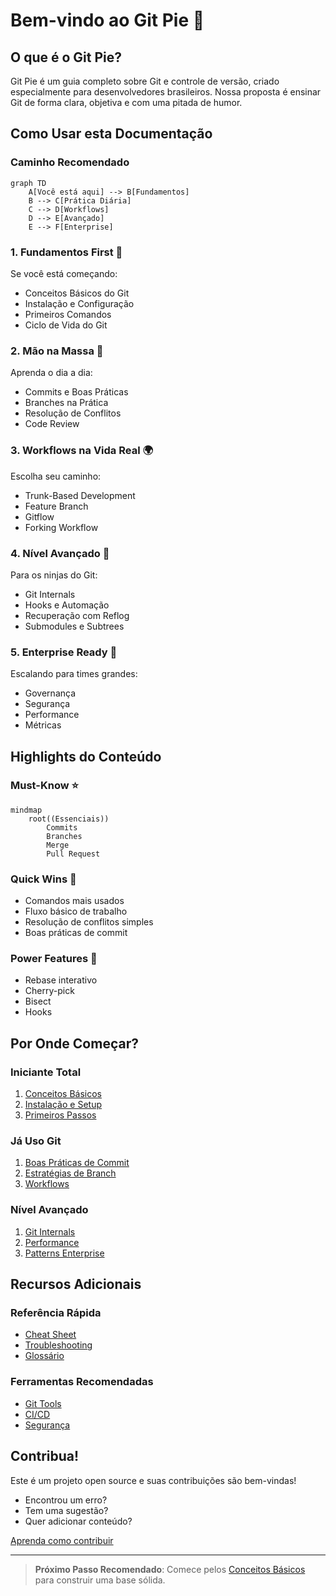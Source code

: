 # Bem-vindo ao Git Pie 🥧

## O que é o Git Pie?

Git Pie é um guia completo sobre Git e controle de versão, criado especialmente para desenvolvedores brasileiros. Nossa proposta é ensinar Git de forma clara, objetiva e com uma pitada de humor.

## Como Usar esta Documentação

### Caminho Recomendado

```mermaid
graph TD
    A[Você está aqui] --> B[Fundamentos]
    B --> C[Prática Diária]
    C --> D[Workflows]
    D --> E[Avançado]
    E --> F[Enterprise]
```

### 1. Fundamentos First 🎯
Se você está começando:
- Conceitos Básicos do Git
- Instalação e Configuração
- Primeiros Comandos
- Ciclo de Vida do Git

### 2. Mão na Massa 💪
Aprenda o dia a dia:
- Commits e Boas Práticas
- Branches na Prática
- Resolução de Conflitos
- Code Review

### 3. Workflows na Vida Real 🌍
Escolha seu caminho:
- Trunk-Based Development
- Feature Branch
- Gitflow
- Forking Workflow

### 4. Nível Avançado 🚀
Para os ninjas do Git:
- Git Internals
- Hooks e Automação
- Recuperação com Reflog
- Submodules e Subtrees

### 5. Enterprise Ready 🏢
Escalando para times grandes:
- Governança
- Segurança
- Performance
- Métricas

## Highlights do Conteúdo

### Must-Know ⭐
```mermaid
mindmap
    root((Essenciais))
        Commits
        Branches
        Merge
        Pull Request
```

### Quick Wins 🏃
- Comandos mais usados
- Fluxo básico de trabalho
- Resolução de conflitos simples
- Boas práticas de commit

### Power Features 💪
- Rebase interativo
- Cherry-pick
- Bisect
- Hooks

## Por Onde Começar?

### Iniciante Total
1. [Conceitos Básicos](git-basics.md)
2. [Instalação e Setup](installation-setup.md)
3. [Primeiros Passos](first-steps.md)

### Já Uso Git
1. [Boas Práticas de Commit](commit-conventions.md)
2. [Estratégias de Branch](branching-strategies.md)
3. [Workflows](workflow-automation.md)

### Nível Avançado
1. [Git Internals](git-internals.md)
2. [Performance](repo-optimization.md)
3. [Patterns Enterprise](enterprise-patterns.md)

## Recursos Adicionais

### Referência Rápida
- [Cheat Sheet](cheat-sheet.md)
- [Troubleshooting](git-troubleshooting.md)
- [Glossário](glossary.md)

### Ferramentas Recomendadas
- [Git Tools](git-tools.md)
- [CI/CD](ci-cd-integration.md)
- [Segurança](git-security-best-practices.md)

## Contribua!

Este é um projeto open source e suas contribuições são bem-vindas!
- Encontrou um erro?
- Tem uma sugestão?
- Quer adicionar conteúdo?

[Aprenda como contribuir](contributing.md)

---

> **Próximo Passo Recomendado**: Comece pelos [Conceitos Básicos](git-basics.md) para construir uma base sólida.